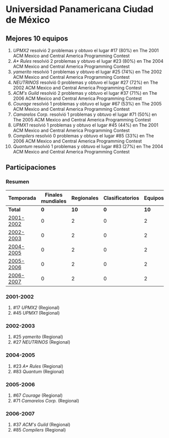 # Universidad Panamericana Ciudad de México

## Mejores 10 equipos

1. _UPMX2_ resolvió 2 problemas y obtuvo el lugar #17 (80%) en The 2001 ACM Mexico and Central America Programming Contest
1. _A* Rules_ resolvió 2 problemas y obtuvo el lugar #23 (80%) en The 2004 ACM Mexico and Central America Programming Contest
1. _yamerito_ resolvió 1 problemas y obtuvo el lugar #25 (74%) en The 2002 ACM Mexico and Central America Programming Contest
1. _NEUTRINOS_ resolvió 0 problemas y obtuvo el lugar #27 (72%) en The 2002 ACM Mexico and Central America Programming Contest
1. _ACM's Guild_ resolvió 2 problemas y obtuvo el lugar #37 (71%) en The 2006 ACM Mexico and Central America Programming Contest
1. _Courage_ resolvió 1 problemas y obtuvo el lugar #67 (53%) en The 2005 ACM Mexico and Central America Programming Contest
1. _Camarelos Corp._ resolvió 1 problemas y obtuvo el lugar #71 (50%) en The 2005 ACM Mexico and Central America Programming Contest
1. _UPMX1_ resolvió 1 problemas y obtuvo el lugar #45 (44%) en The 2001 ACM Mexico and Central America Programming Contest
1. _Compilers_ resolvió 0 problemas y obtuvo el lugar #85 (33%) en The 2006 ACM Mexico and Central America Programming Contest
1. _Quantum_ resolvió 1 problemas y obtuvo el lugar #83 (27%) en The 2004 ACM Mexico and Central America Programming Contest

## Participaciones

### Resumen

| Temporada | Finales mundiales | Regionales | Clasificatorios | Equipos |
| --- | --- | --- | --- | --- |
| **Total** | **0** | **10** | **0** | **10** |
| [2001-2002](#2001-2002) | 0 | 2 | 0 | 2 |
| [2002-2003](#2002-2003) | 0 | 2 | 0 | 2 |
| [2004-2005](#2004-2005) | 0 | 2 | 0 | 2 |
| [2005-2006](#2005-2006) | 0 | 2 | 0 | 2 |
| [2006-2007](#2006-2007) | 0 | 2 | 0 | 2 |

### 2001-2002

1. #17 _UPMX2_ (Regional)
1. #45 _UPMX1_ (Regional)

### 2002-2003

1. #25 _yamerito_ (Regional)
1. #27 _NEUTRINOS_ (Regional)

### 2004-2005

1. #23 _A* Rules_ (Regional)
1. #83 _Quantum_ (Regional)

### 2005-2006

1. #67 _Courage_ (Regional)
1. #71 _Camarelos Corp._ (Regional)

### 2006-2007

1. #37 _ACM's Guild_ (Regional)
1. #85 _Compilers_ (Regional)



